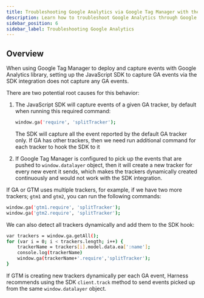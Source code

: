 ```yaml
---
title: Troubleshooting Google Analytics via Google Tag Manager with the JavaScript SDK
description: Learn how to troubleshoot Google Analytics through Google Tag Manager with the FME JavaScript SDK.
sidebar_position: 6
sidebar_label: Troubleshooting Google Analytics
---
```


## Overview

When using Google Tag Manager to deploy and capture events with Google Analytics library, setting up the JavaScript SDK to capture GA events via the SDK integration does not capture any GA events.

There are two potential root causes for this behavior:

1. The JavaScript SDK will capture events of a given GA tracker, by default when running this required command:

   ```bash
   window.ga('require', 'splitTracker');
   ```

   The SDK will capture all the event reported by the default GA tracker only. If GA has other trackers, then we need run additional command for each tracker to hook the SDK to it

1. If Google Tag Manager is configured to pick up the events that are pushed to `window.datalayer` object, then it will create a new tracker for every new event it sends, which makes the trackers dynamically created continuously and would not work with the SDK integration.

If GA or GTM uses multiple trackers, for example, if we have two more trackers; `gtm1` and `gtm2`, you can run the following commands:

```bash
window.ga('gtm1.require', 'splitTracker');
window.ga('gtm2.require', 'splitTracker');
```

We can also detect all trackers dynamically and add them to the SDK hook:

```bash
var trackers = window.ga.getAll();
for (var i = 0; i < trackers.length; i++) { 
    trackerName = trackers[i].model.data.ea[':name']; 
    console.log(trackerName)
    window.ga(trackerName+'.require','splitTracker');
}
```

If GTM is creating new trackers dynamically per each GA event, Harness recommends using the SDK `client.track` method to send events picked up from the same `window.datalayer` object.
